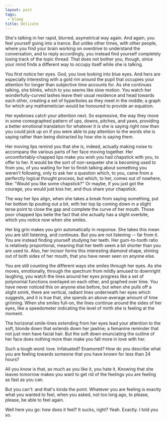 ```yaml
---
layout: post
tags:
 - blawg
title: Delicate
---
```


She's talking in her rapid, blurred, asymetrical way again. And again,
you feel yourself going into a trance. But unlike other times, with
other people, where you find your brain working on overdrive to
understand the conversation, and to reply accordingly, you instead find
yourself completely losing track of the topic thread. That does not
bother you, though, since your mind finds a different way to occupy
itself while she is talking.

You first notice her eyes. God, you love looking into blue eyes. And
hers are especially interesting with a gold rim around the pupil that
occupies your attention for longer than subjective time accounts for. As she continues
talking, she blinks, which to you seems like slow motion. You watch her
wonderfully-curved lashes leave their usual residence and head towards
each other, creating a set of hyperboles as they meet in the middle; a graph for which any mathemetician would be honoured to provide an equation.

Her eyebrows catch your attention next. So expressive, the way
they move in some coreographed pattern of ups, downs, pitches, and yaws,
providing a better emotional translation for whatever it is she is saying right
now than you could pick up on if you were able to pay attention
to the words she is saying rather than being distracted by how she is
saying them.

Her moving lips remind you that she is, indeed, actually making noise to
accompany the various parts of her face moving together. Her
uncomfortably-chapped lips make you wish you had chapstick with you, to
offer to her. It would be the sort of non-sequeter she is becoming used
to from you, of you waiting for her to finish talking about something
you weren't following, only to ask her a question which, to you, came
from a perferctly logical thought process, but which, to her, comes out
of nowhere, like: "Would you like some chapstick?" Or maybe, if you just got the courage, you would just kiss her, and thus share your chapstick.

The way her lips align, when she takes a break from saying something,
put her bottom lip pouting out a bit, with her top lip coming down in a
slight terse point to close the gap and complete the curve of her mouth.
Those poor chapped lips belie the fact that she actually has a slight
overbite, which you notice now when she smiles.

Her big grin makes you grin automatically in response. She takes this
mean you are still listening, and continues. But you are not listening
-- far from it. You are instead finding yourself studying her teeth.
Her gum-to-tooth ratio is relatively proportional, meaning that her
teeth seem a bit shorter than you are used to. Also, her incisor forms
this interesting diamond shape, shining out of both sides of her mouth,
that you have never seen on anyone else.

You are still counting the different ways she smiles through her eyes.
As she moves, emotionally, through the spectrum from mildly amused to
downright laughing, you watch the lines around her eyes progress like a
set of polynomial functions overlayed on each other, and graphed over
time. You have never noticed this on anyone else before, but when she
pulls off a slight smirk, there are vertical, radiant lines underneath
her eyes which suggests, and it is true that, she spends an
above-average amount of time grinning. When she smiles full-on, the
lines continue around the sides of her eyes, like a speedometer
indicating the level of mirth she is feeling at the moment.

The horizonal smile-lines extending from her eyes lead your attention to
the soft, blonde down that extends down her jawline; a femanine reminder
that not just men have facial hair. But the soft down enunciating the outline of her face does nothing more than make you fall more in love with her.

Such a tough word: love. Infatuated? Enamored? How do you describe what you are feeling towards someone that you have known for less than 24 hours?

All you know is that, as much as you like it, you hate it. Knowing that she leaves tomorrow makes you want to get rid of the feelings you are feeling as fast as you can.

But you can't: and that's kinda the point. Whatever you are feeling is exactly what you wanted to feel, when you asked, not too long ago, to please, please, be able to feel again.

Well here you go: how does it feel? It sucks, right? Yeah. Exactly. I told you so.
